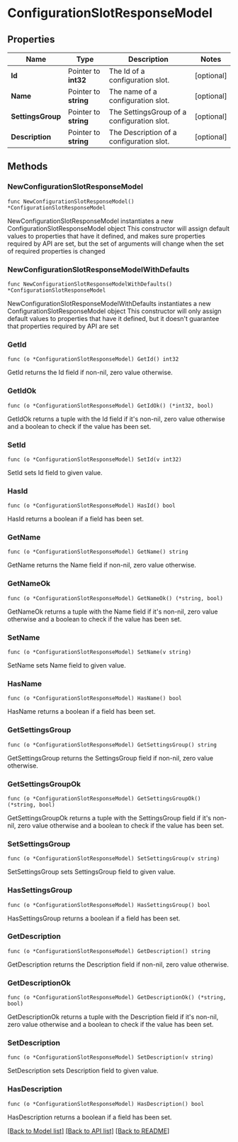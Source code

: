 # ConfigurationSlotResponseModel

## Properties

Name | Type | Description | Notes
------------ | ------------- | ------------- | -------------
**Id** | Pointer to **int32** | The Id of a configuration slot. | [optional] 
**Name** | Pointer to **string** | The name of a configuration slot. | [optional] 
**SettingsGroup** | Pointer to **string** | The SettingsGroup of a configuration slot. | [optional] 
**Description** | Pointer to **string** | The Description of a configuration slot. | [optional] 

## Methods

### NewConfigurationSlotResponseModel

`func NewConfigurationSlotResponseModel() *ConfigurationSlotResponseModel`

NewConfigurationSlotResponseModel instantiates a new ConfigurationSlotResponseModel object
This constructor will assign default values to properties that have it defined,
and makes sure properties required by API are set, but the set of arguments
will change when the set of required properties is changed

### NewConfigurationSlotResponseModelWithDefaults

`func NewConfigurationSlotResponseModelWithDefaults() *ConfigurationSlotResponseModel`

NewConfigurationSlotResponseModelWithDefaults instantiates a new ConfigurationSlotResponseModel object
This constructor will only assign default values to properties that have it defined,
but it doesn't guarantee that properties required by API are set

### GetId

`func (o *ConfigurationSlotResponseModel) GetId() int32`

GetId returns the Id field if non-nil, zero value otherwise.

### GetIdOk

`func (o *ConfigurationSlotResponseModel) GetIdOk() (*int32, bool)`

GetIdOk returns a tuple with the Id field if it's non-nil, zero value otherwise
and a boolean to check if the value has been set.

### SetId

`func (o *ConfigurationSlotResponseModel) SetId(v int32)`

SetId sets Id field to given value.

### HasId

`func (o *ConfigurationSlotResponseModel) HasId() bool`

HasId returns a boolean if a field has been set.

### GetName

`func (o *ConfigurationSlotResponseModel) GetName() string`

GetName returns the Name field if non-nil, zero value otherwise.

### GetNameOk

`func (o *ConfigurationSlotResponseModel) GetNameOk() (*string, bool)`

GetNameOk returns a tuple with the Name field if it's non-nil, zero value otherwise
and a boolean to check if the value has been set.

### SetName

`func (o *ConfigurationSlotResponseModel) SetName(v string)`

SetName sets Name field to given value.

### HasName

`func (o *ConfigurationSlotResponseModel) HasName() bool`

HasName returns a boolean if a field has been set.

### GetSettingsGroup

`func (o *ConfigurationSlotResponseModel) GetSettingsGroup() string`

GetSettingsGroup returns the SettingsGroup field if non-nil, zero value otherwise.

### GetSettingsGroupOk

`func (o *ConfigurationSlotResponseModel) GetSettingsGroupOk() (*string, bool)`

GetSettingsGroupOk returns a tuple with the SettingsGroup field if it's non-nil, zero value otherwise
and a boolean to check if the value has been set.

### SetSettingsGroup

`func (o *ConfigurationSlotResponseModel) SetSettingsGroup(v string)`

SetSettingsGroup sets SettingsGroup field to given value.

### HasSettingsGroup

`func (o *ConfigurationSlotResponseModel) HasSettingsGroup() bool`

HasSettingsGroup returns a boolean if a field has been set.

### GetDescription

`func (o *ConfigurationSlotResponseModel) GetDescription() string`

GetDescription returns the Description field if non-nil, zero value otherwise.

### GetDescriptionOk

`func (o *ConfigurationSlotResponseModel) GetDescriptionOk() (*string, bool)`

GetDescriptionOk returns a tuple with the Description field if it's non-nil, zero value otherwise
and a boolean to check if the value has been set.

### SetDescription

`func (o *ConfigurationSlotResponseModel) SetDescription(v string)`

SetDescription sets Description field to given value.

### HasDescription

`func (o *ConfigurationSlotResponseModel) HasDescription() bool`

HasDescription returns a boolean if a field has been set.


[[Back to Model list]](../README.md#documentation-for-models) [[Back to API list]](../README.md#documentation-for-api-endpoints) [[Back to README]](../README.md)


